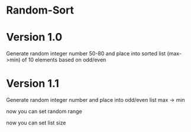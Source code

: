 # Random-Sort
# Version 1.0
Generate random integer number 50-80 and place into sorted list (max->min) of 10 elements based on odd/even 
# Version 1.1
Generate random integer number and place into odd/even list max -> min

  now you can set random range
  
  now you can set list size
